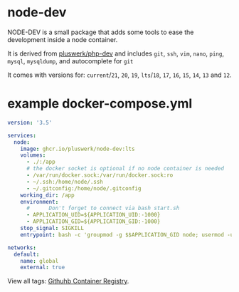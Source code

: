 # node-dev

NODE-DEV is a small package that adds some tools to ease the development inside a node container.

It is derived from [pluswerk/php-dev](https://github.com/pluswerk/php-dev/) and includes `git`, `ssh`, `vim`, `nano`, `ping`, `mysql`, `mysqldump`, and autocomplete for `git`

It comes with versions for: `current`/`21`, `20`, `19`, `lts`/`18`, `17`, `16`, `15`, `14`, `13` and `12`.

# example docker-compose.yml
````yml
version: '3.5'

services:
  node:
    image: ghcr.io/pluswerk/node-dev:lts
    volumes:
      - ./:/app
      # the docker socket is optional if no node container is needed
      - /var/run/docker.sock:/var/run/docker.sock:ro
      - ~/.ssh:/home/node/.ssh
      - ~/.gitconfig:/home/node/.gitconfig
    working_dir: /app
    environment:
      #      Don't forget to connect via bash start.sh
      - APPLICATION_UID=${APPLICATION_UID:-1000}
      - APPLICATION_GID=${APPLICATION_GID:-1000}
    stop_signal: SIGKILL
    entrypoint: bash -c 'groupmod -g $$APPLICATION_GID node; usermod -u $$APPLICATION_UID node; sleep infinity'

networks:
  default:
    name: global
    external: true

````

View all tags: [Githuhb Container Registry](https://github.com/pluswerk/node-dev/pkgs/container/node-dev/versions?filters%5Bversion_type%5D=tagged).

